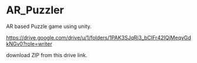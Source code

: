 # AR_Puzzler
AR based Puzzle game using unity.

https://drive.google.com/drive/u/1/folders/1PAK3SJqRi3_bCIFr42IQjMeqyGdkNGv0?role=writer

download ZIP from this drive link.

